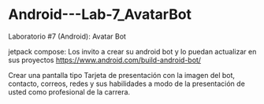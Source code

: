 # Android---Lab-7_AvatarBot
Laboratorio #7 (Android): Avatar Bot

jetpack compose: Los invito a crear su android bot y lo puedan actualizar en sus proyectos https://www.android.com/build-android-bot/

Crear una pantalla tipo Tarjeta de presentación con la imagen del bot, contacto, correos, redes y sus habilidades a modo de la presentación de usted como profesional de la carrera.
